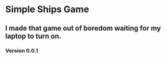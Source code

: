 # Simple Ships Game

## I made that game out of boredom waiting for my laptop to turn on.

### Version 0.0.1
